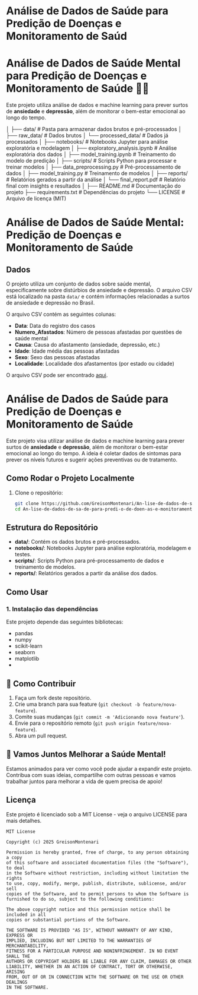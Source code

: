 # Análise de Dados de Saúde para Predição de Doenças e Monitoramento de Saúd


# Análise de Dados de Saúde Mental para Predição de Doenças e Monitoramento de Saúde 🌱🧠

Este projeto utiliza análise de dados e machine learning para prever surtos de **ansiedade** e **depressão**, além de monitorar o bem-estar emocional ao longo do tempo.

│
├── data/                     # Pasta para armazenar dados brutos e pré-processados
│   ├── raw_data/             # Dados brutos
│   └── processed_data/       # Dados já processados
│
├── notebooks/                # Notebooks Jupyter para análise exploratória e modelagem
│   ├── exploratory_analysis.ipynb  # Análise exploratória dos dados
│   ├── model_training.ipynb  # Treinamento do modelo de predição
│
├── scripts/                  # Scripts Python para processar e treinar modelos
│   ├── data_preprocessing.py  # Pré-processamento de dados
│   ├── model_training.py     # Treinamento de modelos
│
├── reports/                  # Relatórios gerados a partir da análise
│   └── final_report.pdf      # Relatório final com insights e resultados
│
├── README.md                 # Documentação do projeto
├── requirements.txt          # Dependências do projeto
└── LICENSE                   # Arquivo de licença (MIT)


# Análise de Dados de Saúde Mental: Predição de Doenças e Monitoramento de Saúde

## Dados

O projeto utiliza um conjunto de dados sobre saúde mental, especificamente sobre distúrbios de ansiedade e depressão. O arquivo CSV está localizado na pasta `data/` e contém informações relacionadas a surtos de ansiedade e depressão no Brasil.

O arquivo CSV contém as seguintes colunas:
- **Data**: Data do registro dos casos
- **Numero_Afastados**: Número de pessoas afastadas por questões de saúde mental
- **Causa**: Causa do afastamento (ansiedade, depressão, etc.)
- **Idade**: Idade média das pessoas afastadas
- **Sexo**: Sexo das pessoas afastadas
- **Localidade**: Localidade dos afastamentos (por estado ou cidade)

O arquivo CSV pode ser encontrado [aqui](data/arquivo.csv).

# Análise de Dados de Saúde para Predição de Doenças e Monitoramento de Saúde

Este projeto visa utilizar análise de dados e machine learning para prever surtos de **ansiedade** e **depressão**, além de monitorar o bem-estar emocional ao longo do tempo. A ideia é coletar dados de sintomas para prever os níveis futuros e sugerir ações preventivas ou de tratamento.

## Como Rodar o Projeto Localmente

1. Clone o repositório:

   ```bash
   git clone https://github.com/GreisonMontenari/An-lise-de-dados-de-sa-de-para-predi-o-de-doen-as-e-monitoramento-de-sa-de.git
   cd An-lise-de-dados-de-sa-de-para-predi-o-de-doen-as-e-monitoramento-de-sa-de


## Estrutura do Repositório

- **data/**: Contém os dados brutos e pré-processados.
- **notebooks/**: Notebooks Jupyter para análise exploratória, modelagem e testes.
- **scripts/**: Scripts Python para pré-processamento de dados e treinamento de modelos.
- **reports/**: Relatórios gerados a partir da análise dos dados.

## Como Usar

### 1. Instalação das dependências
Este projeto depende das seguintes bibliotecas:
- pandas
- numpy
- scikit-learn
- seaborn
- matplotlib
- 
## 🤝 Como Contribuir
1. Faça um fork deste repositório.
2. Crie uma branch para sua feature (`git checkout -b feature/nova-feature`).
3. Comite suas mudanças (`git commit -m 'Adicionando nova feature'`).
4. Envie para o repositório remoto (`git push origin feature/nova-feature`).
5. Abra um pull request.

## 🚀 Vamos Juntos Melhorar a Saúde Mental!

Estamos animados para ver como você pode ajudar a expandir este projeto. Contribua com suas ideias, compartilhe com outras pessoas e vamos trabalhar juntos para melhorar a vida de quem precisa de apoio!


## Licença
Este projeto é licenciado sob a MIT License - veja o arquivo LICENSE para mais detalhes.
```text
MIT License

Copyright (c) 2025 GreisonMontenari

Permission is hereby granted, free of charge, to any person obtaining a copy
of this software and associated documentation files (the "Software"), to deal
in the Software without restriction, including without limitation the rights
to use, copy, modify, merge, publish, distribute, sublicense, and/or sell
copies of the Software, and to permit persons to whom the Software is
furnished to do so, subject to the following conditions:

The above copyright notice and this permission notice shall be included in all
copies or substantial portions of the Software.

THE SOFTWARE IS PROVIDED "AS IS", WITHOUT WARRANTY OF ANY KIND, EXPRESS OR
IMPLIED, INCLUDING BUT NOT LIMITED TO THE WARRANTIES OF MERCHANTABILITY,
FITNESS FOR A PARTICULAR PURPOSE AND NONINFRINGEMENT. IN NO EVENT SHALL THE
AUTHORS OR COPYRIGHT HOLDERS BE LIABLE FOR ANY CLAIM, DAMAGES OR OTHER
LIABILITY, WHETHER IN AN ACTION OF CONTRACT, TORT OR OTHERWISE, ARISING
FROM, OUT OF OR IN CONNECTION WITH THE SOFTWARE OR THE USE OR OTHER DEALINGS
IN THE SOFTWARE.
